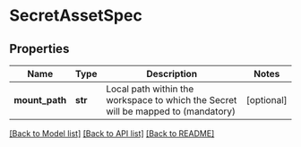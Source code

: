 # SecretAssetSpec

## Properties
Name | Type | Description | Notes
------------ | ------------- | ------------- | -------------
**mount_path** | **str** | Local path within the workspace to which the Secret will be mapped to (mandatory) | [optional] 

[[Back to Model list]](../README.md#documentation-for-models) [[Back to API list]](../README.md#documentation-for-api-endpoints) [[Back to README]](../README.md)

